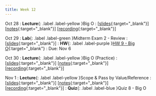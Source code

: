 ```yaml
---
title: Week 12
---
```


Oct 28
: **Lecture**{: .label .label-yellow }Big O
  :  \[[slides](https://docs.google.com/presentation/d/1xe6TnkNqfZ_HqN5g2oxNhioi-nf6P63rqSey9Wdqw9E/edit?usp=sharing){:target="_blank"}\] \[[notes](https://docs.google.com/document/d/1Z2PdSS2q1ma8KAygYZC4T4x0nJ6dX5TPk11otOQfGN0/edit?usp=sharing){:target="_blank"}\] \[[recording](https://youtu.be/p0qPhA2vQFg){:target="_blank"}\]

Oct 29
: **Lab**{: .label .label-green }Midterm Exam 2 - Review
  :  \[[slides](https://docs.google.com/presentation/d/1bI36146vj8pBSfnlMNqEc2FTZuCOgVTOAS1vfdLsD9s/edit?usp=sharing){:target="_blank"}\]
: **HW**{: .label .label-purple }[HW 9 - Big O](https://edstem.org/us/courses/61483/lessons/113377){:target="_blank"}
  : Due: Nov 6

Oct 30
: **Lecture**{: .label .label-yellow }Big O (Practice)
  :  \[[slides](https://docs.google.com/presentation/d/1dU14vxYSHIoPJZI_QkzgTrYiUJNGLFwHdlSK7uiSK6k/edit?usp=sharing){:target="_blank"}\] \[[notes](https://docs.google.com/document/d/1PVny9NduEVFSWp6vnQgGGHtUSudy9GEPkObdXPOHAw8/edit?usp=sharing){:target="_blank"}\] \[[recording](https://youtu.be/WcK8Pa_U3uw){:target="_blank"}\]

Nov 1
: **Lecture**{: .label .label-yellow }Scope & Pass by Value/Reference
  : \[[slides](https://docs.google.com/presentation/d/1T9KcM3z8ZDToGJxqVX-Playfp74r5CuhMer2Cf6h66Q/edit?usp=sharing){:target="_blank"}\] \[[notes](https://docs.google.com/document/d/1Pe3NFPrLKh484Pt7eRKPqJzMOfyqO1lBR-jkIkoskLM/edit?usp=sharing){:target="_blank"}\] \[[recording](https://youtu.be/lD0o5z-9hyw){:target="_blank"}\]
: **Quiz**{: .label .label-blue }Quiz 8 - Big O